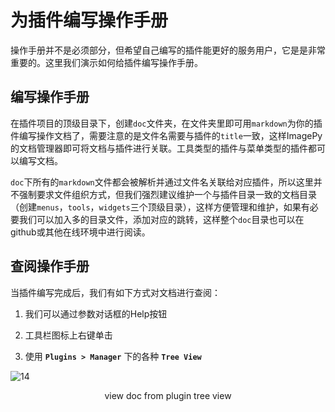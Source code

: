 # <span id = "为插件编写操作手册">为插件编写操作手册</span>

操作手册并不是必须部分，但希望自己编写的插件能更好的服务用户，它是是非常重要的。这里我们演示如何给插件编写操作手册。



## 编写操作手册

在插件项目的顶级目录下，创建`doc`文件夹，在文件夹里即可用`markdown`为你的插件编写操作文档了，需要注意的是文件名需要与插件的`title`一致，这样ImagePy的文档管理器即可将文档与插件进行关联。工具类型的插件与菜单类型的插件都可以编写文档。

`doc`下所有的`markdown`文件都会被解析并通过文件名关联给对应插件，所以这里并不强制要求文件组织方式，但我们强烈建议维护一个与插件目录一致的文档目录（创建`menus`，`tools`，`widgets`三个顶级目录），这样方便管理和维护，如果有必要我们可以加入多的目录文件，添加对应的跳转，这样整个`doc`目录也可以在github或其他在线环境中进行阅读。



## 查阅操作手册

当插件编写完成后，我们有如下方式对文档进行查阅：

1. 我们可以通过参数对话框的Help按钮

2. 工具栏图标上右键单击

3. 使用 **`Plugins > Manager`** 下的各种 **`Tree View`**

![14](http://idoc.imagepy.org/demoplugin/31.png)

<div align=center>view doc from plugin tree view</div><br>   


